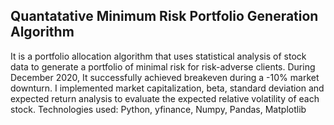 ## Quantatative Minimum Risk Portfolio Generation Algorithm

It is a portfolio allocation algorithm that uses statistical analysis of stock data to generate a portfolio of minimal risk for risk-adverse clients.
During December 2020, It successfully achieved breakeven during a -10% market downturn.
I implemented market capitalization, beta, standard deviation and expected return analysis to evaluate the expected relative volatility of each stock.
Technologies used: Python, yfinance, Numpy, Pandas, Matplotlib

